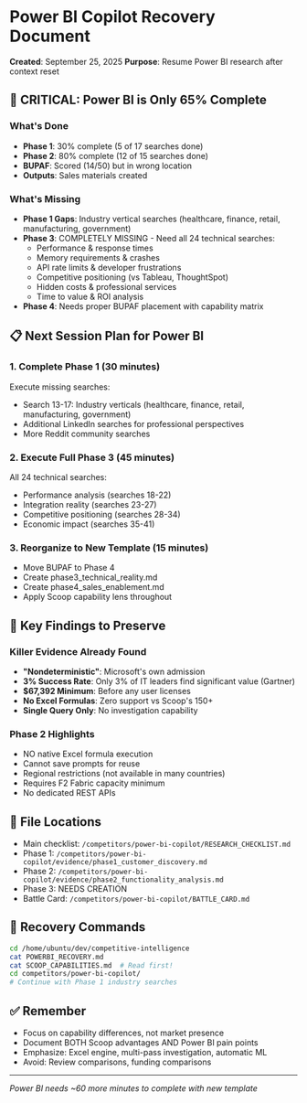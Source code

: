 # Power BI Copilot Recovery Document
**Created**: September 25, 2025
**Purpose**: Resume Power BI research after context reset

## 🔴 CRITICAL: Power BI is Only 65% Complete

### What's Done
- **Phase 1**: 30% complete (5 of 17 searches done)
- **Phase 2**: 80% complete (12 of 15 searches done)
- **BUPAF**: Scored (14/50) but in wrong location
- **Outputs**: Sales materials created

### What's Missing
- **Phase 1 Gaps**: Industry vertical searches (healthcare, finance, retail, manufacturing, government)
- **Phase 3**: COMPLETELY MISSING - Need all 24 technical searches:
  - Performance & response times
  - Memory requirements & crashes
  - API rate limits & developer frustrations
  - Competitive positioning (vs Tableau, ThoughtSpot)
  - Hidden costs & professional services
  - Time to value & ROI analysis
- **Phase 4**: Needs proper BUPAF placement with capability matrix

## 📋 Next Session Plan for Power BI

### 1. Complete Phase 1 (30 minutes)
Execute missing searches:
- Search 13-17: Industry verticals (healthcare, finance, retail, manufacturing, government)
- Additional LinkedIn searches for professional perspectives
- More Reddit community searches

### 2. Execute Full Phase 3 (45 minutes)
All 24 technical searches:
- Performance analysis (searches 18-22)
- Integration reality (searches 23-27)
- Competitive positioning (searches 28-34)
- Economic impact (searches 35-41)

### 3. Reorganize to New Template (15 minutes)
- Move BUPAF to Phase 4
- Create phase3_technical_reality.md
- Create phase4_sales_enablement.md
- Apply Scoop capability lens throughout

## 🎯 Key Findings to Preserve

### Killer Evidence Already Found
- **"Nondeterministic"**: Microsoft's own admission
- **3% Success Rate**: Only 3% of IT leaders find significant value (Gartner)
- **$67,392 Minimum**: Before any user licenses
- **No Excel Formulas**: Zero support vs Scoop's 150+
- **Single Query Only**: No investigation capability

### Phase 2 Highlights
- NO native Excel formula execution
- Cannot save prompts for reuse
- Regional restrictions (not available in many countries)
- Requires F2 Fabric capacity minimum
- No dedicated REST APIs

## 📁 File Locations
- Main checklist: `/competitors/power-bi-copilot/RESEARCH_CHECKLIST.md`
- Phase 1: `/competitors/power-bi-copilot/evidence/phase1_customer_discovery.md`
- Phase 2: `/competitors/power-bi-copilot/evidence/phase2_functionality_analysis.md`
- Phase 3: NEEDS CREATION
- Battle Card: `/competitors/power-bi-copilot/BATTLE_CARD.md`

## 🚀 Recovery Commands
```bash
cd /home/ubuntu/dev/competitive-intelligence
cat POWERBI_RECOVERY.md
cat SCOOP_CAPABILITIES.md  # Read first!
cd competitors/power-bi-copilot/
# Continue with Phase 1 industry searches
```

## ✅ Remember
- Focus on capability differences, not market presence
- Document BOTH Scoop advantages AND Power BI pain points
- Emphasize: Excel engine, multi-pass investigation, automatic ML
- Avoid: Review comparisons, funding comparisons

---
*Power BI needs ~60 more minutes to complete with new template*